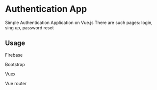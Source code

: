 # Authentication App

Simple Authentication Application on Vue.js
There are such pages: login, sing up, password reset

## Usage

Firebase

Bootstrap

Vuex

Vue router
